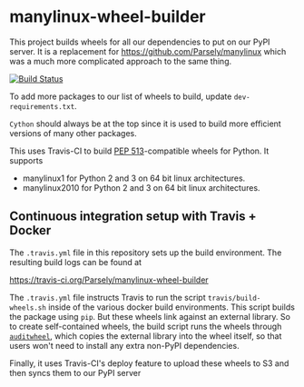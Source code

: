 manylinux-wheel-builder
=====================
This project builds wheels for all our dependencies to put on our PyPI server. It is a replacement for https://github.com/Parsely/manylinux which was a much more complicated approach to the same thing.

[![Build Status](https://travis-ci.org/Parsely/manylinux-wheel-builder.svg?branch=master)](https://travis-ci.org/Parsely/manylinux-wheel-builder)

To add more packages to our list of wheels to build, update `dev-requirements.txt`. 

`Cython` should always be at the top since it is used to build more efficient versions of many other packages.

This uses Travis-CI to build
[PEP 513](https://www.python.org/dev/peps/pep-0513/)-compatible
wheels for Python. It supports

- manylinux1 for Python 2 and 3 on 64 bit linux architectures.
- manylinux2010 for Python 2 and 3 on 64 bit linux architectures.

Continuous integration setup with Travis + Docker
-------------------------------------------------

The `.travis.yml` file in this repository sets up the build environment. The
resulting build logs can be found at

  https://travis-ci.org/Parsely/manylinux-wheel-builder

The `.travis.yml` file instructs Travis to run the script
`travis/build-wheels.sh` inside of the various docker build environments. This
script builds the package using `pip`. But these wheels link against an
external library. So to create self-contained wheels, the build script runs the
wheels through [`auditwheel`](https://pypi.python.org/pypi/auditwheel), which
copies the external library into the wheel itself, so that users won't need to
install any extra non-PyPI dependencies.

Finally, it uses Travis-CI's deploy feature to upload these wheels to S3 and then syncs them to our PyPI server
